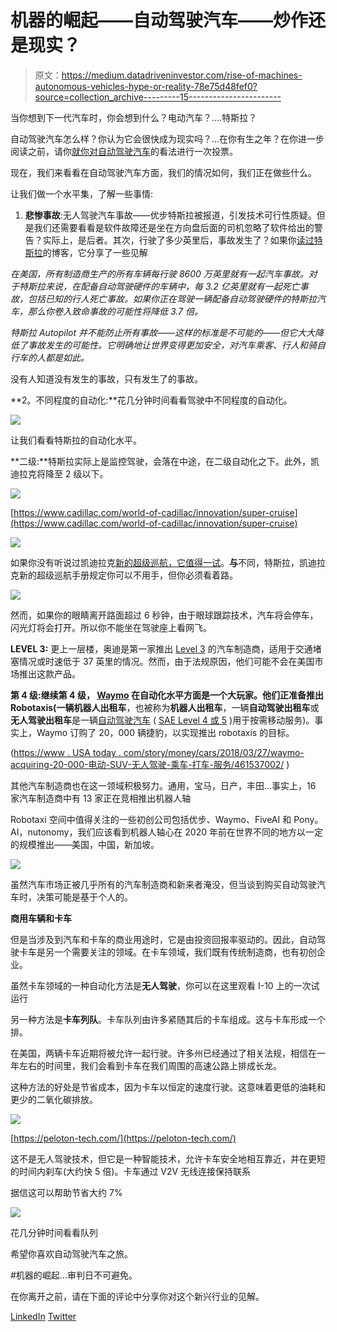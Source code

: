# 机器的崛起——自动驾驶汽车——炒作还是现实？

> 原文：<https://medium.datadriveninvestor.com/rise-of-machines-autonomous-vehicles-hype-or-reality-78e75d48fef0?source=collection_archive---------15----------------------->

当你想到下一代汽车时，你会想到什么？电动汽车？….特斯拉？

自动驾驶汽车怎么样？你认为它会很快成为现实吗？…在你有生之年？在你进一步阅读之前，请你[就你对自动驾驶汽车](https://goo.gl/forms/RP42APNRFP12pzJm2)的看法进行一次投票。

现在，我们来看看在自动驾驶汽车方面，我们的情况如何，我们正在做些什么。

让我们做一个水平集，了解一些事情:

1.  **悲惨事故**:无人驾驶汽车事故——优步特斯拉被报道，引发技术可行性质疑。但是我们还需要看看是软件故障还是坐在方向盘后面的司机忽略了软件给出的警告？实际上，是后者。其次，行驶了多少英里后，事故发生了？如果你[读过特斯拉](https://www.tesla.com/blog/update-last-week%E2%80%99s-accident)的博客，它分享了一些见解

*在美国，所有制造商生产的所有车辆每行驶 8600 万英里就有一起汽车事故。对于特斯拉来说，在配备自动驾驶硬件的车辆中，每 3.2 亿英里就有一起死亡事故，包括已知的行人死亡事故。如果你正在驾驶一辆配备自动驾驶硬件的特斯拉汽车，那么你卷入致命事故的可能性将降低 3.7 倍。*

*特斯拉 Autopilot 并不能防止所有事故——这样的标准是不可能的——但它大大降低了事故发生的可能性。它明确地让世界变得更加安全，对汽车乘客、行人和骑自行车的人都是如此。*

没有人知道没有发生的事故，只有发生了的事故。

**2。不同程度的自动化:**花几分钟时间看看驾驶中不同程度的自动化。

![](img/ba6338a2a9322ee1377cb772a0fc8da2.png)

让我们看看特斯拉的自动化水平。

**二级:**特斯拉实际上是监控驾驶，会落在中途，在二级自动化之下。此外，凯迪拉克将降至 2 级以下。

![](img/c30f3bfbcea31c4e81f8ccbe13a8fc7f.png)

[https://www.cadillac.com/world-of-cadillac/innovation/super-cruise](https://www.cadillac.com/world-of-cadillac/innovation/super-cruise)

![](img/2484122fb3142ab2189942bc5440191e.png)

如果你没有听说过凯迪拉克[新的超级巡航，它值得一试](https://www.cadillac.com/world-of-cadillac/innovation/super-cruise)。**与**不同，特斯拉，凯迪拉克新的超级巡航手册规定你可以不用手，但你必须看着路。

![](img/0d983ea187ce3ba4aa626fd839570d22.png)

然而，如果你的眼睛离开路面超过 6 秒钟，由于眼球跟踪技术，汽车将会停车，闪光灯将会打开。所以你不能坐在驾驶座上看网飞。

**LEVEL 3:** 更上一层楼，奥迪是第一家推出 [Level 3](https://www.wired.com/2016/08/self-driving-car-levels-sae-nhtsa/) 的汽车制造商，适用于交通堵塞情况或时速低于 37 英里的情况。然而，由于法规原因，他们可能不会在美国市场推出这款产品。

**第 4 级:**继续第 4 级， [Waymo](https://waymo.com/) 在自动化水平方面是一个大玩家。他们正准备推出 Robotaxis(一辆**机器人出租车**，也被称为**机器人出租车**，一辆**自动驾驶出租车**或**无人驾驶出租车**是一辆[自动驾驶汽车](https://en.wikipedia.org/wiki/Autonomous_car) ( [SAE Level 4 或 5](https://en.wikipedia.org/wiki/Autonomous_car#Classification) )用于按需移动服务)。事实上，Waymo 订购了 20，000 辆捷豹，以实现推出 robotaxis 的目标。

([https://www . USA today . com/story/money/cars/2018/03/27/waymo-acquiring-20-000-电动-SUV-无人驾驶-乘车-打车-服务/461537002/](https://www.usatoday.com/story/money/cars/2018/03/27/waymo-acquiring-20-000-electric-suvs-driverless-ride-hailing-service/461537002/) )

其他汽车制造商也在这一领域积极努力。通用，宝马，日产，丰田…事实上，16 家汽车制造商中有 13 家正在竞相推出机器人轴

Robotaxi 空间中值得关注的一些初创公司包括优步、Waymo、FiveAI 和 Pony。AI，nutonomy，我们应该看到机器人轴心在 2020 年前在世界不同的地方以一定的规模推出——美国，中国，新加坡。

![](img/1c91ee6dddd757e2e1a48542d1285e2a.png)

虽然汽车市场正被几乎所有的汽车制造商和新来者淹没，但当谈到购买自动驾驶汽车时，决策可能是基于个人的。

**商用车辆和卡车**

但是当涉及到汽车和卡车的商业用途时，它是由投资回报率驱动的。因此，自动驾驶卡车是另一个需要关注的领域。在卡车领域，我们既有传统制造商，也有初创企业。

虽然卡车领域的一种自动化方法是**无人驾驶**，你可以在这里观看 I-10 上的一次试运行

另一种方法是**卡车列队**。卡车队列由许多紧随其后的卡车组成。这与卡车形成一个排。

在美国，两辆卡车近期将被允许一起行驶。许多州已经通过了相关法规，相信在一年左右的时间里，我们会看到卡车在我们周围的高速公路上排成长龙。

这种方法的好处是节省成本，因为卡车以恒定的速度行驶。这意味着更低的油耗和更少的二氧化碳排放。

![](img/6c2bb8d22a469c70add042039c6e0361.png)

[https://peloton-tech.com/](https://peloton-tech.com/)

这不是无人驾驶技术，但它是一种智能技术，允许卡车安全地相互靠近，并在更短的时间内刹车(大约快 5 倍)。卡车通过 V2V 无线连接保持联系

据信这可以帮助节省大约 7%

![](img/b07e49cefb7f26854d3b6ece8ac329f3.png)

花几分钟时间看看队列

希望你喜欢自动驾驶汽车之旅。

#机器的崛起…审判日不可避免。

在你离开之前，请在下面的评论中分享你对这个新兴行业的见解。

[LinkedIn](https://www.linkedin.com/in/vgrover1515/) [Twitter](https://twitter.com/blockchain_hash)